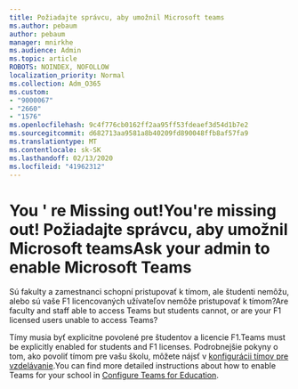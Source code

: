 ```yaml
---
title: Požiadajte správcu, aby umožnil Microsoft teams
ms.author: pebaum
author: pebaum
manager: mnirkhe
ms.audience: Admin
ms.topic: article
ROBOTS: NOINDEX, NOFOLLOW
localization_priority: Normal
ms.collection: Adm_O365
ms.custom:
- "9000067"
- "2660"
- "1576"
ms.openlocfilehash: 9c4f776cb0162ff2aa95ff53fdeaef3d54d1b7e2
ms.sourcegitcommit: d682713aa9581a8b40209fd890048ffb8af57fa9
ms.translationtype: MT
ms.contentlocale: sk-SK
ms.lasthandoff: 02/13/2020
ms.locfileid: "41962312"
---
```

# <a name="youre-missing-out-ask-your-admin-to-enable-microsoft-teams"></a><span data-ttu-id="88580-102">You ' re Missing out!</span><span class="sxs-lookup"><span data-stu-id="88580-102">You're missing out!</span></span> <span data-ttu-id="88580-103">Požiadajte správcu, aby umožnil Microsoft teams</span><span class="sxs-lookup"><span data-stu-id="88580-103">Ask your admin to enable Microsoft Teams</span></span>

<span data-ttu-id="88580-104">Sú fakulty a zamestnanci schopní pristupovať k tímom, ale študenti nemôžu, alebo sú vaše F1 licencovaných užívateľov nemôže pristupovať k tímom?</span><span class="sxs-lookup"><span data-stu-id="88580-104">Are faculty and staff able to access Teams but students cannot, or are your F1 licensed users unable to access Teams?</span></span>

<span data-ttu-id="88580-105">Tímy musia byť explicitne povolené pre študentov a licencie F1.</span><span class="sxs-lookup"><span data-stu-id="88580-105">Teams must be explicitly enabled for students and F1 licenses.</span></span> <span data-ttu-id="88580-106">Podrobnejšie pokyny o tom, ako povoliť tímom pre vašu školu, môžete nájsť v [konfigurácii tímov pre vzdelávanie](https://docs.microsoft.com/microsoft-365/education/deploy/set-up-teams-for-education).</span><span class="sxs-lookup"><span data-stu-id="88580-106">You can find more detailed instructions about how to enable Teams for your school in [Configure Teams for Education](https://docs.microsoft.com/microsoft-365/education/deploy/set-up-teams-for-education).</span></span> 